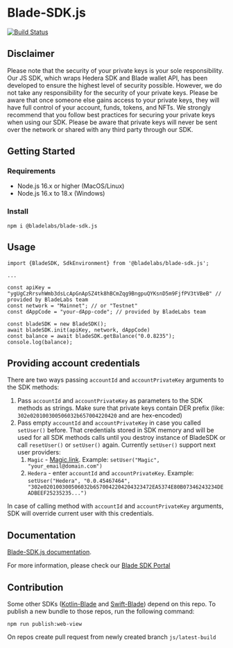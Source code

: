 # Blade-SDK.js

[![Build Status](https://github.com/Blade-Labs/blade-sdk.js/actions/workflows/node.js.yml/badge.svg)](https://github.com/Blade-Labs/blade-sdk.js/actions/workflows/node.js.yml)

## Disclaimer

Please note that the security of your private keys is your sole responsibility. Our JS SDK, which wraps Hedera SDK and Blade wallet API, has been developed to ensure the highest level of security possible. However, we do not take any responsibility for the security of your private keys. Please be aware that once someone else gains access to your private keys, they will have full control of your account, funds, tokens, and NFTs. We strongly recommend that you follow best practices for securing your private keys when using our SDK. Please be aware that private keys will never be sent over the network or shared with any third party through our SDK.

## Getting Started

### Requirements

- Node.js 16.x or higher (MacOS/Linux)
- Node.js 16.x to 18.x (Windows)

### Install

```
npm i @bladelabs/blade-sdk.js
```

## Usage

```
import {BladeSDK, SdkEnvironment} from '@bladelabs/blade-sdk.js';

...

const apiKey = "ygUgCzRrsvhWmb3dsLcApGnApSZ4tk8hBCmZqg9BngpuQYKsnD5m9FjfPV3tVBeB" // provided by BladeLabs team
const network = "Mainnet"; // or "Testnet"
const dAppCode = "your-dApp-code"; // provided by BladeLabs team

const bladeSDK = new BladeSDK();
await bladeSDK.init(apiKey, network, dAppCode)
const balance = await bladeSDK.getBalance("0.0.8235");
console.log(balance);
```

## Providing account credentials

There are two ways passing `accountId` and `accountPrivateKey` arguments to the SDK methods:

1. Pass `accountId` and `accountPrivateKey` as parameters to the SDK methods as strings. Make sure that private keys contain DER prefix (like: `302e020100300506032b657004220420` and are hex-encoded)
2. Pass empty `accountId` and `accountPrivateKey` in case you called `setUser()` before. That credentials stored in SDK memory and will be used for all SDK methods calls until you destroy instance of BladeSDK or call `resetUser()` or `setUser()` again. Currently `setUser()` support next user providers:
   1. `Magic` - [Magic.link](https://magic.link). Example: `setUser("Magic", "your_email@domain.com")`
   2. `Hedera` - enter `accountId` and `accountPrivateKey`. Example: `setUser("Hedera", "0.0.45467464", "302e020100300506032b6570042204204323472EA5374E80B07346243234DEADBEEF25235235...")`

In case of calling method with `accountId` and `accountPrivateKey` arguments, SDK will override current user with this credentials.


## Documentation

[Blade-SDK.js documentation](SUMMARY.md).

For more information, please check our [Blade SDK Portal](https://docs.bladelabs.io/)  

## Contribution

Some other SDKs ([Kotlin-Blade](https://github.com/Blade-Labs/kotlin-blade) and [Swift-Blade](https://github.com/Blade-Labs/swift-blade)) depend on this repo. To publish a new bundle to those repos, run the following command:

```
npm run publish:web-view
```

On repos create pull request from newly created branch `js/latest-build`
